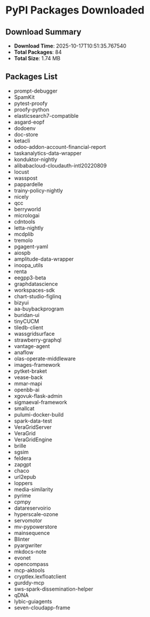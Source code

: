 # PyPI Packages Downloaded

## Download Summary
- **Download Time**: 2025-10-17T10:51:35.767540
- **Total Packages**: 84
- **Total Size**: 1.74 MB

## Packages List
- prompt-debugger
- SpamKit
- pytest-proofy
- proofy-python
- elasticsearch7-compatible
- asgard-eopf
- dodoenv
- doc-store
- ketacli
- odoo-addon-account-financial-report
- taskanalytics-data-wrapper
- konduktor-nightly
- alibabacloud-cloudauth-intl20220809
- locust
- wasspost
- pappardelle
- trainy-policy-nightly
- nicely
- qcc
- berryworld
- micrologai
- cdntools
- letta-nightly
- mcdplib
- tremolo
- pgagent-yaml
- aiospb
- amplitude-data-wrapper
- inoopa_utils
- renta
- eegpp3-beta
- graphdatascience
- workspaces-sdk
- chart-studio-figlinq
- bizyui
- aa-buybackprogram
- buridan-ui
- tinyCUCM
- tiledb-client
- wassgridsurface
- strawberry-graphql
- vantage-agent
- anaflow
- olas-operate-middleware
- images-framework
- pytket-braket
- vease-back
- mmar-mapi
- openbb-ai
- xgovuk-flask-admin
- sigmaeval-framework
- smallcat
- pulumi-docker-build
- spark-data-test
- VeraGridServer
- VeraGrid
- VeraGridEngine
- brille
- sgsim
- feldera
- zapgpt
- chaco
- url2epub
- loppers
- media-similarity
- pyrime
- cpmpy
- datareservoirio
- hyperscale-ozone
- servomotor
- mv-pypowerstore
- mainsequence
- Blinter
- pyargwriter
- mkdocs-note
- evonet
- opencompass
- mcp-aktools
- cryptlex.lexfloatclient
- gurddy-mcp
- sws-spark-dissemination-helper
- qDNA
- lybic-guiagents
- seven-cloudapp-frame
